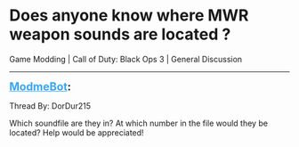 # Does anyone know where MWR weapon sounds are located ?
Game Modding | Call of Duty: Black Ops 3 | General Discussion

---
<strong style="font-size: 1.4em;"><span style="text-decoration: underline;text-decoration-color: #34a7f9;"><span style="color:#34a7f9;">ModmeBot</span></span>:</strong>

<p>Thread By: DorDur215<br /><p style="text-align:left;">Which soundfile are they in? At which number in the file would they be located? Help would be appreciated!</p></p>
